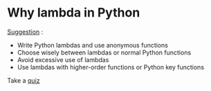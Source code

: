 # Why lambda in Python

[Suggestion](https://realpython.com/python-pep8/) :

- Write Python lambdas and use anonymous functions
- Choose wisely between lambdas or normal Python functions
- Avoid excessive use of lambdas
- Use lambdas with higher-order functions or Python key functions

 Take a [quiz](https://realpython.com/quizzes/python-lambda/)
